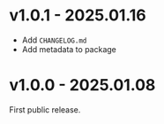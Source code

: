 
# v1.0.1 - 2025.01.16

- Add `CHANGELOG.md`
- Add metadata to package

# v1.0.0 - 2025.01.08

First public release.
